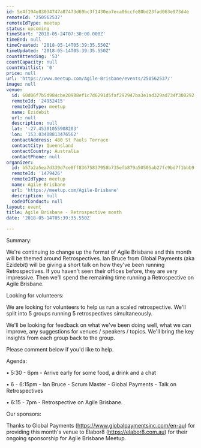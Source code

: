 ```yaml
---
id: 5e4f194e83034747a87473d69bc3f1430ea7eca06ccfe80bd23fad063e973d4e
remoteId: '250562537'
remoteIdType: meetup
status: upcoming
timeStart: '2018-05-24T07:30:00.000Z'
timeEnd: null
timeCreated: '2018-05-14T05:39:35.550Z'
timeUpdated: '2018-05-14T05:39:35.550Z'
countAttending: '53'
countCapacity: null
countWaitlist: '0'
price: null
url: 'https://www.meetup.com/Agile-Brisbane/events/250562537/'
image: null
venue:
  id: 60d06f7b5d984cbe20988ef1c7d6291d5faf292947ba3e1ad329ad734f300292
  remoteId: '24952415'
  remoteIdType: meetup
  name: Ezidebit
  url: null
  description: null
  lat: '-27.45301055908203'
  lon: '153.03408813476562'
  contactAddress: 480 St Pauls Terrace
  contactCity: Queensland
  contactCountry: Australia
  contactPhone: null
organizer:
  id: b57a2a5ea7d339d7ce8ff83675837958b735efb879a50505ab27fc9bd7f1bbb9
  remoteId: '1479426'
  remoteIdType: meetup
  name: Agile Brisbane
  url: 'https://meetup.com/Agile-Brisbane'
  description: null
  codeOfConduct: null
layout: event
title: Agile Brisbane - Retrospective month
date: '2018-05-14T05:39:35.550Z'

---
```

<p>Summary:</p> <p>We're continuing to change up the format of Agile Brisbane and this month will be themed around Retrospectives. Ian Bruce from Global Payments (aka Ezidebit) will be giving a short talk on how they've been running Retrospectives. If you haven't seen their offices before, they are very impressive. Then we'll spend the remaining time running a Retrospective on Agile Brisbane.</p> <p>Looking for volunteers:</p> <p>We are looking for volunteers to help us run a scaled retrospective. We'll split into 5 groups running 5 retrospectives simultaneously.</p> <p>We'll be looking for feedback on what we've been doing well, what we can improve, any suggestions for venues / speakers / topics. We'll bring the key insights from each group back to the group.</p> <p>Please comment below if you'd like to help.</p> <p>Agenda:</p> <p>• 5:30 - 6pm - Arrive early for some food, a drink and a chat</p> <p>• 6 - 6:15pm - Ian Bruce - Scrum Master - Global Payments - Talk on Retrospectives</p> <p>• 6:15 - 7pm - Retrospective on Agile Brisbane.</p> <p>Our sponsors:</p> <p>Thanks to Global Payments (<a href="https://www.globalpaymentsinc.com/en-au" class="linkified">https://www.globalpaymentsinc.com/en-au</a>) for providing this month's venue to Elabor8 (<a href="https://elabor8.com.au" class="linkified">https://elabor8.com.au</a>) for their ongoing sponsorship for Agile Brisbane Meetup.</p>
